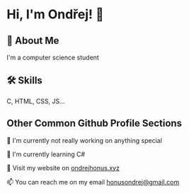 # Hi, I'm Ondřej! 👋  
                
## 🚀 About Me  
I'm a computer science student

## 🛠 Skills  
C, HTML, CSS, JS...  
    
## Other Common Github Profile Sections  
📖 I'm currently not really working on anything special
    
🧠 I'm currently learning C#
    
🔗 Visit my website on [ondrejhonus.xyz](https://ondrejhonus.xyz)

📫 You can reach me on my email [honusondrej@gmail.com](mailto:honusondrej@gmail.com) 
    